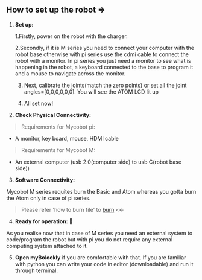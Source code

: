 ## How to set up the robot =>

1. **Set up:**

    1.Firstly, power on the robot with the charger.

    2.Secondly, if it is M series you need to connect your computer with the robot base otherwise with pi series use the cdmi cable to connect the robot with a monitor. In pi series you just need a monitor to see what is happening in the robot, a keyboard connected to the base to program it and a mouse to navigate across the monitor.

    3. Next, calibrate the joints(match the zero points) or set all the joint angles=[0,0,0,0,0,0]. You will see the ATOM LCD lit up
  
    4. All set now! 

2. **Check Physical Connectivity:**

  > Requirements for Mycobot pi:
  > 
  - A monitor, key board, mouse, HDMI cable

  >Requirements for Mycobot M:
  >
  - An external computer (usb 2.0(computer side) to usb C(robot base side))

3. **Software Connectivity:**

Mycobot M series requites burn the Basic and Atom whereas you gotta burn the Atom only in case of pi series.

> Please refer 'how to burn file' to [burn](https://github.com/ayan-kundu/Mycobot-280-pi/blob/main/Setup_Mycobot/How%20to%20burn%20Firmware%20for%20myCobot%20280%20and%20myCobot320.docx) <<-

4. **Ready for operation: :tada:**

As you realise now that in case of M series you need an external system to code/program the robot but with pi you do not require any external computing system attached to it. 

5. **Open myBolockly** if you are comfortable with that. If you are familiar with python you can write your code in editor (downloadable) and run it through terminal.
